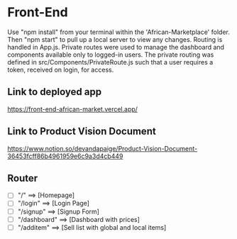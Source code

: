 # Front-End

Use "npm install" from your terminal within the 'African-Marketplace' folder. Then "npm start" to pull up a local server to view any changes. Routing is handled in App.js. Private routes were used to manage the dashboard and components available only to logged-in users. The private routing was defined in src/Components/PrivateRoute.js such that a user requires a token, received on login, for access.

## Link to deployed app

https://front-end-african-market.vercel.app/

## Link to Product Vision Document

https://www.notion.so/devandapaige/Product-Vision-Document-36453fcff86b4961959e6c9a3d4cb449

## Router

  - [ ] "/" ==> [Homepage]
  - [ ] "/login" ==> [Login Page]
  - [ ] "/signup" ==> [Signup Form]
  - [ ] "/dashboard" ==> [Dashboard with prices]
  - [ ] "/additem" ==> [Sell list with global and local items]

